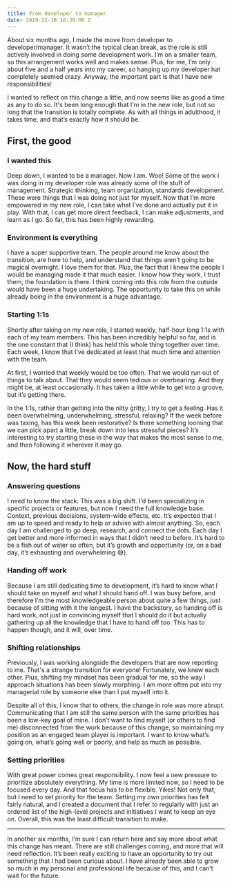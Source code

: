 ```yaml
---
title: From developer to manager
date: 2019-12-18 16:39:00 Z
---
```


About six months ago, I made the move from developer to developer/manager. It wasn’t the typical clean break, as the role is still actively involved in doing some development work. I’m on a smaller team, so this arrangement works well and makes sense. Plus, for me, I’m only about five and a half years into my career, so hanging up my developer hat completely seemed crazy. Anyway, the important part is that I have new responsibilities!

I wanted to reflect on this change a little, and now seems like as good a time as any to do so. It's been long enough that I'm in the new role, but not so long that the transition is totally complete. As with all things in adulthood, it takes time, and that’s exactly how it should be.

## First, the good

### I wanted this

Deep down, I wanted to be a manager. Now I am. Woo! Some of the work I was doing in my developer role was already some of the stuff of management. Strategic thinking, team organization, standards development. These were things that I was doing not just for myself. Now that I’m more empowered in my new role, I can take what I’ve done and actually put it in play. With that, I can get more direct feedback, I can make adjustments, and learn as I go. So far, this has been highly rewarding.

### Environment is everything

I have a super supportive team. The people around me know about the transition, are here to help, and understand that things aren’t going to be magical overnight. I love them for that. Plus, the fact that I knew the people I would be managing made it that much easier. I know how they work, I trust them, the foundation is there. I think coming into this role from the outside would have been a huge undertaking. The opportunity to take this on while already being in the environment is a huge advantage.

### Starting 1:1s

Shortly after taking on my new role, I started weekly, half-hour long 1:1s with each of my team members. This has been incredibly helpful so far, and is the one constant that (I think) has held this whole thing together over time. Each week, I know that I’ve dedicated at least that much time and attention with the team.

At first, I worried that weekly would be too often. That we would run out of things to talk about. That they would seem tedious or overbearing. And they might be, at least occasionally. It has taken a little while to get into a groove, but it’s getting there.

In the 1:1s, rather than getting into the nitty gritty, I try to get a feeling. Has it been overwhelming, underwhelming, stressful, relaxing? If the week before was taxing, has this week been restorative? Is there something looming that we can pick apart a little, break down into less stressful pieces? It’s interesting to try starting these in the way that makes the most sense to me, and then following it wherever it may go.

## Now, the hard stuff

### Answering questions

I need to know the stack. This was a big shift. I'd been specializing in specific projects or features, but now I need the full knowledge base. Context, previous decisions, system-wide effects, etc. It’s expected that I am up to speed and ready to help or advise with almost anything. So, each day I am challenged to go deep, research, and connect the dots. Each day I get better and more informed in ways that I didn’t need to before. It’s hard to be a fish out of water so often, but it’s growth and opportunity (or, on a bad day, it’s exhausting and overwhelming 😅).

### Handing off work

Because I am still dedicating time to development, it’s hard to know what I should take on myself and what I should hand off. I was busy before, and therefore I’m the most knowledgeable person about quite a few things, just because of sitting with it the longest. I have the backstory, so handing off is hard work, not just in convincing myself that I should do it but actually gathering up all the knowledge that I have to hand off too. This has to happen though, and it will, over time.

### Shifting relationships

Previously, I was working alongside the developers that are now reporting to me. That's a strange transition for everyone! Fortunately, we knew each other. Plus, shifting my mindset has been gradual for me, so the way I approach situations has been slowly morphing. I am more often put into my managerial role by someone else than I put myself into it.

Despite all of this, I know that to others, the change in role was more abrupt. Communicating that I am still the same person with the same priorities has been a low-key goal of mine. I don’t want to find myself (or others to find me) disconnected from the work because of this change, so maintaining my position as an engaged team player is important. I want to know what’s going on, what’s going well or poorly, and help as much as possible.

### Setting priorities

With great power comes great responsibility. I now feel a new pressure to prioritize absolutely everything. My time is more limited now, so I need to be focused every day. And that focus has to be flexible. Yikes! Not only that, but I need to set priority for the team. Setting my own priorities has felt fairly natural, and I created a document that I refer to regularly with just an ordered list of the high-level projects and initiatives I want to keep an eye on. Overall, this was the least difficult transition to make.

----------

In another six months, I’m sure I can return here and say more about what this change has meant. There are still challenges coming, and more that will need reflection. It’s been really exciting to have an opportunity to try out something that I had been curious about. I have already been able to grow so much in my personal and professional life because of this, and I can’t wait for the future.